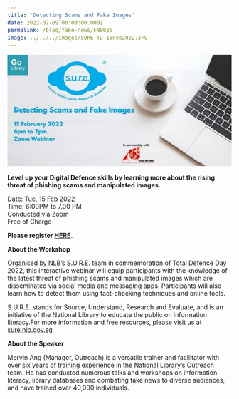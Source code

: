 ```yaml
---
title: 'Detecting Scams and Fake Images'
date: 2022-02-09T00:08:00.000Z
permalink: /blog/fake-news/FN0026
image: ../../../images/SURE-TD-15Feb2022.JPG
---
```


![](../../../images/SURE-TD-15Feb2022.JPG)

**Level up your Digital Defence skills by learning more about the rising threat of phishing scams and manipulated images.**

Date: Tue, 15 Feb 2022 <br>Time: 6:00PM to 7.00 PM<br>Conducted via Zoom<br>Free of Charge

**Please register [HERE](https://www.eventbrite.sg/e/detecting-scams-and-fake-images-tickets-255048134837?aff=ebdssbonlinesearch).**

**About the Workshop**

Organised by NLB’s S.U.R.E. team in commemoration of Total Defence Day 2022, this interactive webinar will equip participants with the knowledge of the latest threat of phishing scams and manipulated images which are disseminated via social media and messaging apps. Participants will also learn how to detect them using fact-checking techniques and online tools.

S.U.R.E. stands for Source, Understand, Research and Evaluate, and is an initiative of the National Library to educate the public on information literacy.For more information and free resources, please visit us at [sure.nlb.gov.sg](https://sure.nlb.gov.sg/)

**About the Speaker**

Mervin Ang (Manager, Outreach) is a versatile trainer and facilitator with over six years of training experience in the National Library’s Outreach team. He has conducted numerous talks and workshops on information literacy, library databases and combating fake news to diverse audiences, and have trained over 40,000 individuals.